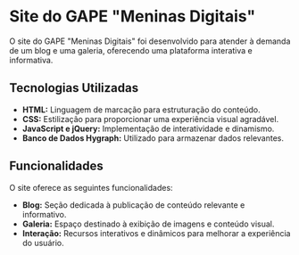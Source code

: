 # Site do GAPE "Meninas Digitais"

O site do GAPE "Meninas Digitais" foi desenvolvido para atender à demanda de um blog e uma galeria, oferecendo uma plataforma interativa e informativa.

## Tecnologias Utilizadas

- **HTML:** Linguagem de marcação para estruturação do conteúdo.
- **CSS:** Estilização para proporcionar uma experiência visual agradável.
- **JavaScript e jQuery:** Implementação de interatividade e dinamismo.
- **Banco de Dados Hygraph:** Utilizado para armazenar dados relevantes.

## Funcionalidades

O site oferece as seguintes funcionalidades:

- **Blog:** Seção dedicada à publicação de conteúdo relevante e informativo.
- **Galeria:** Espaço destinado à exibição de imagens e conteúdo visual.
- **Interação:** Recursos interativos e dinâmicos para melhorar a experiência do usuário.
